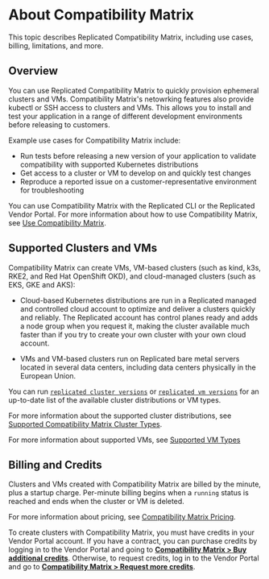 # About Compatibility Matrix

This topic describes Replicated Compatibility Matrix, including use cases, billing, limitations, and more.

## Overview

You can use Replicated Compatibility Matrix to quickly provision ephemeral clusters and VMs. Compatibility Matrix's netowrking features also provide kubectl or SSH access to clusters and VMs. This allows you to install and test your application in a range of different development environments before releasing to customers.

Example use cases for Compatibility Matrix include:
* Run tests before releasing a new version of your application to validate compatibility with supported Kubernetes distributions
* Get access to a cluster or VM to develop on and quickly test changes
* Reproduce a reported issue on a customer-representative environment for troubleshooting

You can use Compatibility Matrix with the Replicated CLI or the Replicated Vendor Portal. For more information about how to use Compatibility Matrix, see [Use Compatibility Matrix](testing-how-to).

## Supported Clusters and VMs

Compatibility Matrix can create VMs, VM-based clusters (such as kind, k3s, RKE2, and Red Hat OpenShift OKD), and cloud-managed clusters (such as EKS, GKE and AKS):

* Cloud-based Kubernetes distributions are run in a Replicated managed and controlled cloud account to optimize and deliver a clusters quickly and reliably. The Replicated account has control planes ready and adds a node group when you request it, making the cluster available much faster than if you try to create your own cluster with your own cloud account.

* VMs and VM-based clusters run on Replicated bare metal servers located in several data centers, including data centers physically in the European Union.

You can run [`replicated cluster versions`](/reference/replicated-cli-cluster-versions) or [`replicated vm versions`](/reference/replicated-cli-vm-versions) for an up-to-date list of the available cluster distributions or VM types.

For more information about the supported cluster distributions, see [Supported Compatibility Matrix Cluster Types](testing-supported-clusters).

For more information about supported VMs, see [Supported VM Types](/vendor/testing-vm-create#supported-vm-types.)

## Billing and Credits

Clusters and VMs created with Compatibility Matrix are billed by the minute, plus a startup charge. Per-minute billing begins when a `running` status is reached and ends when the cluster or VM is deleted.

For more information about pricing, see [Compatibility Matrix Pricing](testing-pricing).

To create clusters with Compatibility Matrix, you must have credits in your Vendor Portal account.
If you have a contract, you can purchase credits by logging in to the Vendor Portal and going to [**Compatibility Matrix > Buy additional credits**](https://vendor.replicated.com/compatibility-matrix).
Otherwise, to request credits, log in to the Vendor Portal and go to [**Compatibility Matrix > Request more credits**](https://vendor.replicated.com/compatibility-matrix).